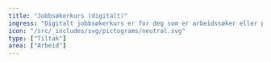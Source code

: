 ```yaml
---
title: "Jobbsøkerkurs (digitalt)"
ingress: "Digitalt jobbsøkerkurs er for deg som er arbeidssøker eller permittert."
icon: "/src/_includes/svg/pictograms/neutral.svg"
type: ["Tiltak"]
area: ["Arbeid"]
---
```

